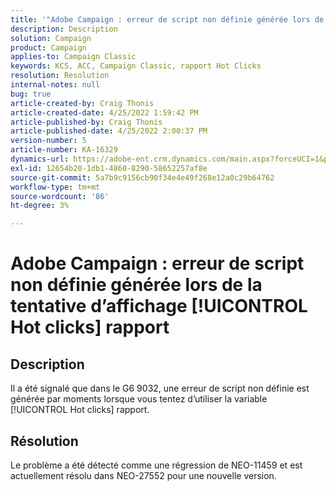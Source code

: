 ```yaml
---
title: '"Adobe Campaign : erreur de script non définie générée lors de la tentative d’affichage [!UICONTROL Hot clicks] report'''
description: Description
solution: Campaign
product: Campaign
applies-to: Campaign Classic
keywords: KCS, ACC, Campaign Classic, rapport Hot Clicks
resolution: Resolution
internal-notes: null
bug: true
article-created-by: Craig Thonis
article-created-date: 4/25/2022 1:59:42 PM
article-published-by: Craig Thonis
article-published-date: 4/25/2022 2:00:37 PM
version-number: 5
article-number: KA-16329
dynamics-url: https://adobe-ent.crm.dynamics.com/main.aspx?forceUCI=1&pagetype=entityrecord&etn=knowledgearticle&id=deb088ee-9fc4-ec11-a7b6-0022480a1ec2
exl-id: 12654b20-1db1-4860-8290-58652257af8e
source-git-commit: 5a7b9c9156cb90f34e4e49f268e12a0c29b64762
workflow-type: tm+mt
source-wordcount: '86'
ht-degree: 3%

---
```


# Adobe Campaign : erreur de script non définie générée lors de la tentative d’affichage [!UICONTROL Hot clicks] rapport

## Description


Il a été signalé que dans le G6 9032, une erreur de script non définie est générée par moments lorsque vous tentez d’utiliser la variable [!UICONTROL Hot clicks] rapport.


## Résolution


Le problème a été détecté comme une régression de NEO-11459 et est actuellement résolu dans NEO-27552 pour une nouvelle version.
